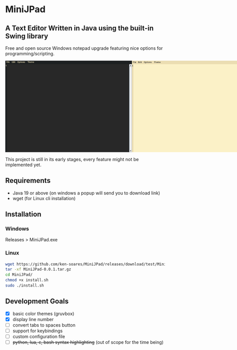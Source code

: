 # MiniJPad

## A Text Editor Written in Java using the built-in Swing library

Free and open source Windows notepad upgrade featuring nice options for programming/scripting.

<div style="display:flex;">
<img src="screenshots/dark.png" width="400" alt="MiniJPad with gruvbox dark">
<img src="screenshots/light.png" width="400" alt="MiniJPad with gruvbox light">
</div>

This project is still in its early stages, every feature might not be implemented yet.

## Requirements

- Java 19 or above (on windows a popup will send you to download link)
- wget (for Linux cli installation)

## Installation

### Windows

Releases > MiniJPad.exe

### Linux

```bash
wget https://github.com/ken-soares/MiniJPad/releases/download/test/MiniJPad-0.0.1.tar.gz
tar -xf MiniJPad-0.0.1.tar.gz
cd MiniJPad/
chmod +x install.sh
sudo ./install.sh
```

## Development Goals

- [x] basic color themes (gruvbox)
- [x] display line number
- [ ] convert tabs to spaces button
- [ ] support for keybindings
- [ ] custom configuration file
- [ ] ~~python, lua, c, bash syntax highlighting~~ (out of scope for the time being)
